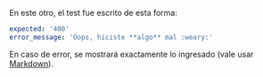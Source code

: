 En este otro, el test fue escrito de esta forma:

```yml
expected: '400'
error_message: 'Oops, hiciste **algo** mal :weary:'
```

En caso de error, se mostrará exactamente lo ingresado (vale usar [Markdown](https://help.github.com/articles/markdown-basics/)).